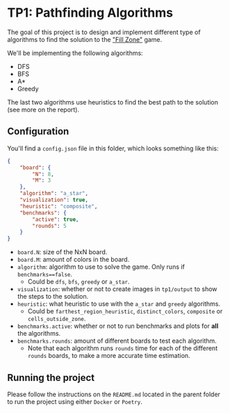 # TP1: Pathfinding Algorithms

The goal of this project is to design and implement different type of algorithms to find the solution to the ["Fill Zone"](http://www.mygamesworld.com/game/7682/Fill_Zone.html) game.

We'll be implementing the following algorithms:
- DFS
- BFS
- A*
- Greedy

The last two algorithms use heuristics to find the best path to the solution (see more on the report).

## Configuration

You'll find a `config.json` file in this folder, which looks something like this:

```json
{
    "board": {
        "N": 8,
        "M": 3
    },
    "algorithm": "a_star",
    "visualization": true,
    "heuristic": "composite",
    "benchmarks": {
        "active": true,
        "rounds": 5
    }
}
```
- `board.N`: size of the NxN board.
- `board.M`: amount of colors in the board.
- `algorithm`: algorithm to use to solve the game. Only runs if `benchmarks==false`.
    - Could be `dfs`, `bfs`, `greedy` or `a_star`.
- `visualization`: whether or not to create images in `tp1/output` to show the steps to the solution.
- `heuristic`: what heuristic to use with the `a_star` and `greedy` algorithms.
  - Could be `farthest_region_heuristic`, `distinct_colors`, `composite` or `cells_outside_zone`.
- `benchmarks.active`: whether or not to run benchmarks and plots for **all** the algorithms.
- `benchmarks.rounds`: amount of different boards to test each algorithm.
  - Note that each algorithm runs `rounds` time for each of the different `rounds` boards, to make a more accurate time estimation.

## Running the project

Please follow the instructions on the `README.md` located in the parent folder to run the project using either `Docker` or `Poetry`.
